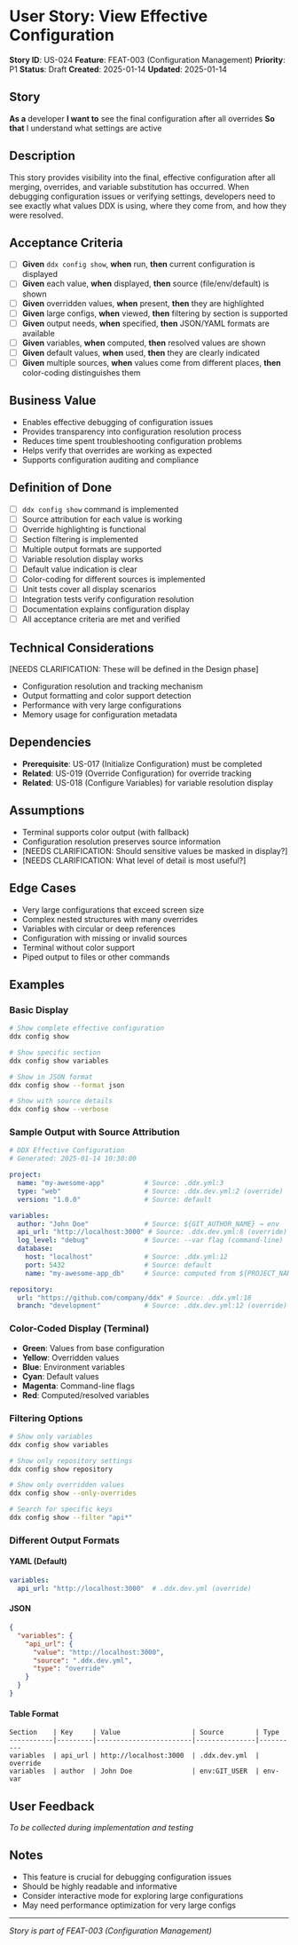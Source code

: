 # User Story: View Effective Configuration

**Story ID**: US-024
**Feature**: FEAT-003 (Configuration Management)
**Priority**: P1
**Status**: Draft
**Created**: 2025-01-14
**Updated**: 2025-01-14

## Story
**As a** developer
**I want to** see the final configuration after all overrides
**So that** I understand what settings are active

## Description
This story provides visibility into the final, effective configuration after all merging, overrides, and variable substitution has occurred. When debugging configuration issues or verifying settings, developers need to see exactly what values DDX is using, where they come from, and how they were resolved.

## Acceptance Criteria
- [ ] **Given** `ddx config show`, **when** run, **then** current configuration is displayed
- [ ] **Given** each value, **when** displayed, **then** source (file/env/default) is shown
- [ ] **Given** overridden values, **when** present, **then** they are highlighted
- [ ] **Given** large configs, **when** viewed, **then** filtering by section is supported
- [ ] **Given** output needs, **when** specified, **then** JSON/YAML formats are available
- [ ] **Given** variables, **when** computed, **then** resolved values are shown
- [ ] **Given** default values, **when** used, **then** they are clearly indicated
- [ ] **Given** multiple sources, **when** values come from different places, **then** color-coding distinguishes them

## Business Value
- Enables effective debugging of configuration issues
- Provides transparency into configuration resolution process
- Reduces time spent troubleshooting configuration problems
- Helps verify that overrides are working as expected
- Supports configuration auditing and compliance

## Definition of Done
- [ ] `ddx config show` command is implemented
- [ ] Source attribution for each value is working
- [ ] Override highlighting is functional
- [ ] Section filtering is implemented
- [ ] Multiple output formats are supported
- [ ] Variable resolution display works
- [ ] Default value indication is clear
- [ ] Color-coding for different sources is implemented
- [ ] Unit tests cover all display scenarios
- [ ] Integration tests verify configuration resolution
- [ ] Documentation explains configuration display
- [ ] All acceptance criteria are met and verified

## Technical Considerations
[NEEDS CLARIFICATION: These will be defined in the Design phase]
- Configuration resolution and tracking mechanism
- Output formatting and color support detection
- Performance with very large configurations
- Memory usage for configuration metadata

## Dependencies
- **Prerequisite**: US-017 (Initialize Configuration) must be completed
- **Related**: US-019 (Override Configuration) for override tracking
- **Related**: US-018 (Configure Variables) for variable resolution display

## Assumptions
- Terminal supports color output (with fallback)
- Configuration resolution preserves source information
- [NEEDS CLARIFICATION: Should sensitive values be masked in display?]
- [NEEDS CLARIFICATION: What level of detail is most useful?]

## Edge Cases
- Very large configurations that exceed screen size
- Complex nested structures with many overrides
- Variables with circular or deep references
- Configuration with missing or invalid sources
- Terminal without color support
- Piped output to files or other commands

## Examples

### Basic Display
```bash
# Show complete effective configuration
ddx config show

# Show specific section
ddx config show variables

# Show in JSON format
ddx config show --format json

# Show with source details
ddx config show --verbose
```

### Sample Output with Source Attribution
```yaml
# DDX Effective Configuration
# Generated: 2025-01-14 10:30:00

project:
  name: "my-awesome-app"          # Source: .ddx.yml:3
  type: "web"                     # Source: .ddx.dev.yml:2 (override)
  version: "1.0.0"                # Source: default

variables:
  author: "John Doe"              # Source: ${GIT_AUTHOR_NAME} → env
  api_url: "http://localhost:3000" # Source: .ddx.dev.yml:8 (override)
  log_level: "debug"              # Source: --var flag (command-line)
  database:
    host: "localhost"             # Source: .ddx.yml:12
    port: 5432                    # Source: default
    name: "my-awesome-app_db"     # Source: computed from ${PROJECT_NAME}

repository:
  url: "https://github.com/company/ddx" # Source: .ddx.yml:18
  branch: "development"           # Source: .ddx.dev.yml:12 (override)
```

### Color-Coded Display (Terminal)
- **Green**: Values from base configuration
- **Yellow**: Overridden values
- **Blue**: Environment variables
- **Cyan**: Default values
- **Magenta**: Command-line flags
- **Red**: Computed/resolved variables

### Filtering Options
```bash
# Show only variables
ddx config show variables

# Show only repository settings
ddx config show repository

# Show only overridden values
ddx config show --only-overrides

# Search for specific keys
ddx config show --filter "api*"
```

### Different Output Formats

#### YAML (Default)
```yaml
variables:
  api_url: "http://localhost:3000"  # .ddx.dev.yml (override)
```

#### JSON
```json
{
  "variables": {
    "api_url": {
      "value": "http://localhost:3000",
      "source": ".ddx.dev.yml",
      "type": "override"
    }
  }
}
```

#### Table Format
```
Section    | Key     | Value                  | Source        | Type
-----------|---------|------------------------|---------------|----------
variables  | api_url | http://localhost:3000  | .ddx.dev.yml  | override
variables  | author  | John Doe               | env:GIT_USER  | env-var
```

## User Feedback
*To be collected during implementation and testing*

## Notes
- This feature is crucial for debugging configuration issues
- Should be highly readable and informative
- Consider interactive mode for exploring large configurations
- May need performance optimization for very large configs

---
*Story is part of FEAT-003 (Configuration Management)*